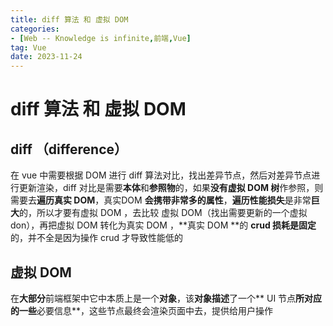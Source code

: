 ```yaml
---
title: diff 算法 和 虚拟 DOM
categories: 
- [Web -- Knowledge is infinite,前端,Vue]
tag: Vue
date: 2023-11-24
---
```

# diff 算法 和 虚拟 DOM
## diff （difference）
在 vue 中需要根据 DOM 进行 diff 算法对比，找出差异节点，然后对差异节点进行更新渲染，diff 对比是需要**本体**和**参照物**的，如果**没有虚拟 DOM 树**作参照，则需要去**遍历真实 DOM**，真实DOM **会携带非常多的属性**，**遍历性能损失**是非常**巨大**的，所以才要有虚拟 DOM ，去比较 虚拟 DOM（找出需要更新的一个虚拟 don），再把虚拟 DOM 转化为真实 DOM ，**真实 DOM **的 **crud 损耗是固定**的，并不全是因为操作 crud 才导致性能低的
## 虚拟 DOM 
在**大部分**前端框架中它中本质上是一个**对象**，该**对象描述**了一个** UI 节点**所对应的一些**必要信息**，这些节点最终会渲染页面中去，提供给用户操作

